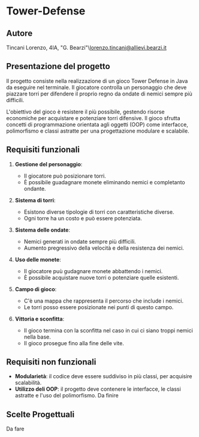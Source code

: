 # Tower-Defense
## Autore
Tincani Lorenzo, 4IA, "G. Bearzi"\\lorenzo.tincani@allievi.bearzi.it

## Presentazione del progetto
Il progetto consiste nella realizzazione di un gioco Tower Defense in Java da eseguire nel terminale. Il giocatore controlla un personaggio che deve piazzare torri per difendere il proprio regno da ondate di nemici sempre più difficili.

L'obiettivo del gioco è resistere il più possibile, gestendo risorse economiche per acquistare e potenziare torri difensive. Il gioco sfrutta concetti di programmazione orientata agli oggetti (OOP) come interfacce, polimorfismo e classi astratte per una progettazione modulare e scalabile.

## Requisiti funzionali
1. **Gestione del personaggio**:
    - Il giocatore può posizionare torri.
    - È possibile guadagnare monete eliminando nemici e completanto ondante.

2. **Sistema di torri**:
    - Esistono diverse tipologie di torri con caratteristiche diverse.
    - Ogni torre ha un costo e può essere potenziata.

3. **Sistema delle ondate**:
    - Nemici generati in ondate sempre più difficili.
    - Aumento pregressivo della velocità e della resistenza dei nemici.

4. **Uso delle monete**:
    - Il giocatore puù gudagnare monete abbattendo i nemici.
    - È possibile acquistare nuove torri o potenziare quelle esistenti.

5. **Campo di gioco**:
    - C'è una mappa che rappresenta il percorso che include i nemici.
    - Le torri posso essere posizionate nei punti di questo campo.

6. **Vittoria e sconfitta**:
    - Il gioco termina con la sconfitta nel caso in cui ci siano troppi nemici nella base.
    - Il gioco prosegue fino alla fine delle vite.

## Requisiti non funzionali
- **Modularietà**: il codice deve essere suddiviso in più classi, per acquisire scalabilità.
- **Utilizzo deli OOP**: il progetto deve contenere le interfacce, le classi astratte e l'uso del polimorfismo.
Da finire

## Scelte Progettuali
Da fare